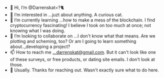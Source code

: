  - 👋 Hi, I’m @Darrenskat=?🐈
- 👀 I’m interested in ...juzt about anything. A curious cat.
- 🌱 I’m currently learning ...how to make a mess of the blockchain. I find cryptocurrency fascinating! I believe I took on too much at once; not knowing what I was doing.
- 💞️ I’m looking to collaborate on ...I don't know what that means. Are we plotting and scheming, too? Or am I going to learn something about..,developing a project?
- 📫 How to reach me ...darrenskat@gmail.com. But it can't look like one of these surveys, or free products, or dating site emails. I don't look at those. 
- 🙈 Usually. Thanks for reaching out. Wasn't exactly sure what to do here.

<!---
Darrenskat/Darrenskat is a ✨ special ✨ repository because its `README.md` (this file) appears on your GitHub profile.
You can click the Preview link to take a look at your changes.
--->
